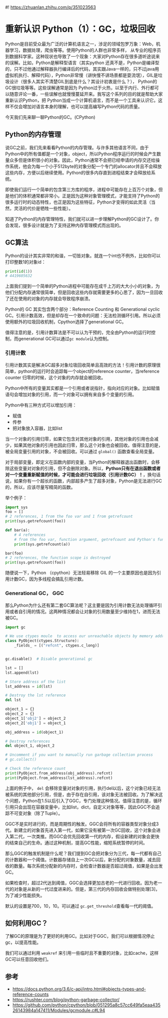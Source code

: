#! https://zhuanlan.zhihu.com/p/351023563
# 重新认识 Python（1）：GC，垃圾回收

Python是目前受众最为广泛的计算机语言之一，涉足的领域包罗万象：Web，机器学习，数据处理，爬虫等等。使用Python的人群也非常多样， 从专业的程序员到数据科学家。这种现状也导致了一个现象：大家对Python存在很多道听途说来的误解。比如，Python是解释型语言（其实python 还真不是，Python是编译型的，只不过他通过解释器执行编译后的代码，其实跟Java一样的，只不过java用虚拟机执行、解释代码），Python非常慢（讲快慢不讲场景都是耍流氓），GIL是垃圾设计（很多人其实不清楚GIL到底是什么？其设计初衷是什么？）， Python的GC很垃圾等等。这些误解通常是因为 Python过于火热，以至于内行、外行都可以随意评论一番，一些误解也就慢慢蔓延开来。我写这个系列的目的就是帮助大家重新认识Python，把 Python当成一个计算机语言，而不是一个工具来认识它。这样不仅会增加对语言本身的理解，也可以提高编写Python代码的质量。

今天我们先来聊一聊Python的GC。(CPython)

## Python的内存管理

说GC之前，我们先来看看Python的内存管理。与许多其他语言不同，由于Python中的所有值都是一个对象，object，所以Python程序运行的时候会产生数量众多但是体积很小的对象。因此，Python通常不会把已经申请的内存交还给操作系统，他会为每一个小于512byte的对象分配一个专门的allocator并且不会释放这些内存，方便以后继续使用。Python的很多内存直到进程结束才会释放给系统。

即使我们运行一个简单的包含第三方库的程序，进程中可能存在上百万个对象，但是他们的体积通常都非常小。正是因为这种对象管理模式，才能支持了Python的很多运行时的动态特性，也正是因为这些特征，Python才变得的如此灵活（当然，灵活的代价是牺牲一些性能）。

知道了Python的内存管理特性，我们就可以进一步理解Python的GC设计了。你会发现，很多设计就是为了支持这种内存管理模式而出现的。

## GC算法

Python的设计其实非常的和谐，一切皆对象。就连一个int也不例外，比如你可以打印整数1的对象id：

```python
print(id(1))
# 4419605632
```

上面我们提到一个简单的Python进程中可能存在成千上万的大大小小的对象，为他们分配内存通常很简单，但是回收这些内存就需要更多的心思了，因为一旦回收了还在使用的对象的内存就会导致程序崩溃。

Python的 GC 其实包含两个部分：Reference Counting 和 Generational cyclic GC。引用计数高效，但是却存在一个致命的问题：无法检测循环引用。所以必须使用额外的垃圾回收机制，Cpython选择了generational GC。

值得注意的是，引用计数算法是不可以认为干预的，完全由Python的运行时控制，而generational GC可以通过`gc module`认为控制。

### 引用计数

引用计数其实是解决GC超多对象垃圾回收简单且高效的方法！引用计数的原理很简单，python的运行时会追踪每一个object的reference counter，当reference counter 归零的时候，这个对象的内存就会被回收。

Python中所有的变量其实都是一个引用或者说指针，指向对应的对象。比如赋值语句会增加对象的引用，而一个对象可以拥有来自多个变量的引用。

Python中有三种方式可以增加引用：
- 赋值
- 传参
- 把对象放入容器，比如list

当一个对象的引用归零，如果它包含对其他对象的引用，其他对象的引用也会减少，如果其他对象的引用也因此归零，那么这个对象也会被回收。值得注意的是，被全局变量引用的对象，不会被回收。可以通过 `global()` 函数查看全局变量。

对于局部变量，即定义在函数内部的变量，当Python的解释器退出函数时，会移除这些变量对对象的引用，但不会删除对象。所以，**Python只有在退出函数或者对一个变量重新赋值的时候，才可能会进行垃圾回收（引用计数GC）！**，换句话说，如果你有一个超长的函数，内部超多产生了超多对象，Python是无法进行GC的，所以，应该尽量写精简的函数。

举个例子：

```python
import sys
foo = []
# 2 references, 1 from the foo var and 1 from getrefcount
print(sys.getrefcount(foo))

def bar(a):
    # 4 references
    # from the foo var, function argument, getrefcount and Python's function stack
    print(sys.getrefcount(a))

bar(foo)
# 2 references, the function scope is destroyed
print(sys.getrefcount(foo))
```

随便说一下，Python （cpython）无法轻易移除 GIL 的一个主要原因也是因为引用计数GC，因为多线程会搞乱引用计数。

### Generational GC， GGC

那么Python为什么还有第二套GC算法呢？这主要是因为引用计数无法处理循环引用或者自引用的情况。这两种情况都会让对象的引用数量至少维持在1，进而无法被GC。

```python
import gc

# We use ctypes moule  to access our unreachable objects by memory address.
class PyObject(ctypes.Structure):
    _fields_ = [("refcnt", ctypes.c_long)]


gc.disable()  # Disable generational gc

lst = []
lst.append(lst)

# Store address of the list
lst_address = id(lst)

# Destroy the lst reference
del lst

object_1 = {}
object_2 = {}
object_1['obj2'] = object_2
object_2['obj1'] = object_1

obj_address = id(object_1)

# Destroy references
del object_1, object_2

# Uncomment if you want to manually run garbage collection process 
# gc.collect()

# Check the reference count
print(PyObject.from_address(obj_address).refcnt)
print(PyObject.from_address(lst_address).refcnt)
```

上面的例子中， `del` 会移除变量对对象的引用，执行del以后，这个对象已经无法被系统的其他部分引用，但是，由于存在自引用，该对象无法被回收。为了解决这个问题，Python在1.5以后引入了GGC，专门处理这种情况。值得注意的是，循环引用只会出现在容器变量中，比如list，dict，自定义对象等等，因此GGC不会追踪不可变对象（除了Tuple）。

GGC不是实时进行的，而是周期性的触发。GGC会将所有的容器类型对象分成3代。新建立的对象首先进入第一代，如果它没有被第一次GC回收，这个对象会进入第二代，一次类推。而GGC会优先回收第一代的内存，假设新建的对象会更快的结束自己的生命。通过这种机制，提高GC性能，缩短系统暂停的时间。

那么GGC的触发机制是什么呢？我们提到GC会把对象分为三代，每一代都有自己的计数器和一个阈值。计数器存储自上一次GC以后，新分配的对象数量，减去回收的数量。每次系统分配新的内存时，会检查计数器是否超过阈值，如果是会出发GC。

如果检查时，超过2代达到阈值，GGC会选择更加古老的一代进行回收。因为老一代的对象是从新的一代过度进来的。但是，第三代的内存回收会做特别处理[3]，为了减少性能损失。

默认的设置是700，10，10。可以通过 `gc.get_threshold`查看每一代的阈值。

## 如何利用GC？

了解GC的原理是为了更好的利用GC。比如对于GGC，我们可以根据情况停止gc，以提高性能。

我们可以通过利用 `weakref` 来引用一些临时且不重要的对象，比如cache，这样GC可以任意回收他们。

## 参考

- https://docs.python.org/3.6/c-api/intro.html#objects-types-and-reference-counts
- https://rushter.com/blog/python-garbage-collector/
- https://github.com/python/cpython/blob/051295a8c57cc649fa5eaa43526143984a147411/Modules/gcmodule.c#L94
